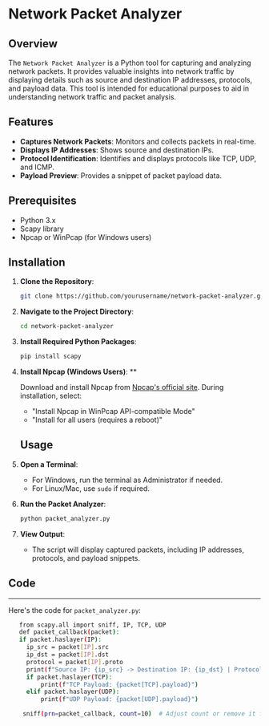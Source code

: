 # Network Packet Analyzer

## Overview

The `Network Packet Analyzer` is a Python tool for capturing and analyzing network packets. It provides valuable insights into network traffic by displaying details such as source and destination IP addresses, protocols, and payload data. This tool is intended for educational purposes to aid in understanding network traffic and packet analysis.

## Features

- **Captures Network Packets**: Monitors and collects packets in real-time.
- **Displays IP Addresses**: Shows source and destination IPs.
- **Protocol Identification**: Identifies and displays protocols like TCP, UDP, and ICMP.
- **Payload Preview**: Provides a snippet of packet payload data.

## Prerequisites

- Python 3.x
- Scapy library
- Npcap or WinPcap (for Windows users)

## Installation

1. **Clone the Repository**:

   ```bash
   git clone https://github.com/yourusername/network-packet-analyzer.git
   ```

2. **Navigate to the Project Directory**:
    ```bash
    cd network-packet-analyzer
    ```
3. **Install Required Python Packages**:
   ```bash
   pip install scapy
   ```
4. **Install Npcap (Windows Users)**:
     **
    
    Download and install Npcap from [Npcap's official site](https://nmap.org/npcap/). During installation, select:
    
    *   "Install Npcap in WinPcap API-compatible Mode"
    *   "Install for all users (requires a reboot)"


    ## Usage

1. **Open a Terminal**:
   - For Windows, run the terminal as Administrator if needed.
   - For Linux/Mac, use `sudo` if required.

2. **Run the Packet Analyzer**:

   ```bash
   python packet_analyzer.py
   ```
 3. **View Output**:
        
     *   The script will display captured packets, including IP addresses, protocols, and payload snippets.
  
## Code
----

Here's the code for `packet_analyzer.py`:
   ```bash
      from scapy.all import sniff, IP, TCP, UDP
      def packet_callback(packet):
      if packet.haslayer(IP):
        ip_src = packet[IP].src
        ip_dst = packet[IP].dst
        protocol = packet[IP].proto
        print(f"Source IP: {ip_src} -> Destination IP: {ip_dst} | Protocol: {protocol}")
        if packet.haslayer(TCP):
            print(f"TCP Payload: {packet[TCP].payload}")
        elif packet.haslayer(UDP):
            print(f"UDP Payload: {packet[UDP].payload}")

       sniff(prn=packet_callback, count=10)  # Adjust count or remove it for continuous capture

   ```
    

